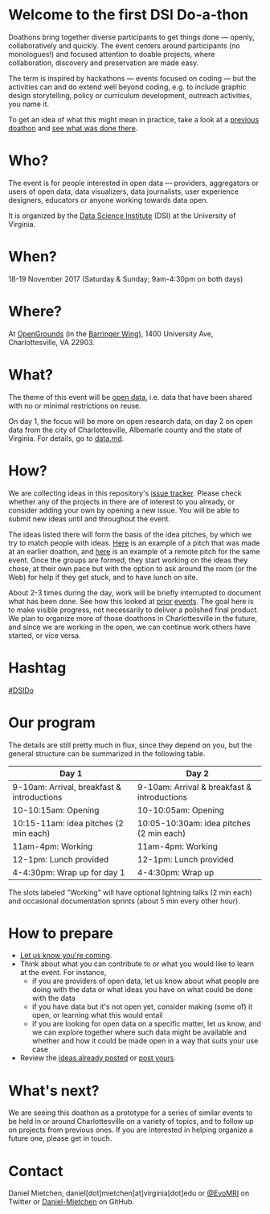 # Welcome to the first DSI Do-a-thon

Doathons bring together diverse participants to get things done &mdash; openly, collaboratively and quickly. The event centers around participants (no monologues!) and focused attention to doable projects, where collaboration, discovery and preservation are made easy. 

The term is inspired by hackathons &mdash; events focused on coding &mdash; but the activities can and do extend well beyond coding, e.g. to include graphic design storytelling, policy or curriculum development, outreach activities, you name it.

To get an idea of what this might mean in practice, take a look at a [previous doathon](https://github.com/sparcopen/open-research-doathon) and [see what was done there](https://github.com/sparcopen/Open-Research-doathon/issues?utf8=%E2%9C%93&q=is%3Aissue).

# Who?

The event is for people interested in open data &mdash; providers, aggregators or users of open data, data visualizers, data journalists, user experience designers, educators or anyone working towards data open.

It is organized by the [Data Science Institute](http://dsi.virginia.edu/) (DSI) at the University of Virginia.

# When?

18-19 November 2017 (Saturday & Sunday; 9am-4:30pm on both days)

# Where?

At [OpenGrounds](https://opengrounds.virginia.edu/) (in the [Barringer Wing](https://www.openstreetmap.org/#map=20/38.03405/-78.49981)), 1400 University Ave, Charlottesville, VA 22903.

# What?

The theme of this event will be [open data](https://en.wikipedia.org/wiki/Open_data), i.e. data that have been shared with no or minimal restrictions on reuse. 

On day 1, the focus will be more on open research data, on day 2 on open data from the city of Charlottesville, Albemarle county and the state of Virginia. For details, go to [data.md](data.md).

# How?

We are collecting ideas in this repository's [issue tracker](https://github.com/UVA-DSI/2017-doathon/issues?q=is%3Aissue+is%3Aopen+label%3Aidea). Please check whether any of the projects in there are of interest to you already, or consider adding your own by opening a new issue. You will be able to submit new ideas until and throughout the event.

The ideas listed there will form the basis of the idea pitches, by which we try to match people with ideas. [Here](https://twitter.com/OKFN/status/838011416598700033) is an example of a pitch that was made at an earlier doathon, and [here](https://www.youtube.com/watch?v=UMR7N193uM8) is an example of a remote pitch for the same event. Once the groups are formed, they start working on the ideas they chose, at their own pace but with the option to ask around the room (or the Web) for help if they get stuck, and to have lunch on site.

About 2-3 times during the day, work will be briefly interrupted to document what has been done. See how this looked at [prior](https://github.com/sparcopen/doathon/issues) [events](https://github.com/sparcopen/open-research-doathon/issues). The goal here is to make visible progress, not necessarily to deliver a polished final product. We plan to organize more of those doathons in Charlottesville in the future, and since we are working in the open, we can continue work others have started, or vice versa.

# Hashtag

[#DSIDo](https://twitter.com/hashtag/DSIDo)

# Our program

The details are still pretty much in flux, since they depend on you, but the general structure can be summarized in the following table.

| Day 1                                          | Day 2                                            |
|------------------------------------------------|--------------------------------------------------|
| 9-10am: Arrival, breakfast & introductions     | 9-10am: Arrival & breakfast & introductions      |
| 10-10:15am: Opening                            | 10-10:05am: Opening                              |
| 10:15-11am: idea pitches (2 min each)          | 10:05-10:30am: idea pitches (2 min each)         | 
| 11am-4pm: Working                              | 11am-4pm: Working                                |
| 12-1pm: Lunch provided                         | 12-1pm: Lunch provided                           |
| 4-4:30pm: Wrap up for day 1                    | 4-4:30pm: Wrap up                                |

The slots labeled "Working" will have optional lightning talks (2 min each) and occasional documentation sprints (about 5 min every other hour).

# How to prepare

* [Let us know you're coming](https://www.eventbrite.com/e/uva-do-a-thon-tickets-39704865321).
* Think about what you can contribute to or what you would like to learn at the event. For instance, 
  - if you are providers of open data, let us know about what people are doing with the data or what ideas you have on what could be done with the data
  - if you have data but it's not open yet, consider making (some of) it open, or learning what this would entail
  - if you are looking for open data on a specific matter, let us know, and we can explore together where such data might be available and whether and how it could be made open in a way that suits your use case
* Review the [ideas already posted](https://github.com/UVA-DSI/2017-doathon/issues?q=is%3Aissue+is%3Aopen+label%3Aidea) or [post yours](https://github.com/UVA-DSI/2017-doathon/issues/new).

# What's next?

We are seeing this doathon as a prototype for a series of similar events to be held in or around Charlottesville on a variety of topics, and to follow up on projects from previous ones. If you are interested in helping organize a future one, please get in touch.

# Contact

Daniel Mietchen, daniel[dot]mietchen[at]virginia[dot]edu or [@EvoMRI](https://twitter.com/EvoMR) on Twitter or [Daniel-Mietchen](https://github.com/Daniel-Mietchen) on GitHub.
